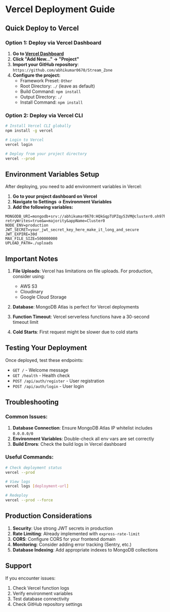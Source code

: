 # Vercel Deployment Guide

## Quick Deploy to Vercel

### Option 1: Deploy via Vercel Dashboard

1. **Go to [Vercel Dashboard](https://vercel.com/dashboard)**
2. **Click "Add New..." → "Project"**
3. **Import your GitHub repository**: `https://github.com/abhikumar0670/Stream_Zone`
4. **Configure the project:**
   - Framework Preset: `Other`
   - Root Directory: `./` (leave as default)
   - Build Command: `npm install`
   - Output Directory: `./`
   - Install Command: `npm install`

### Option 2: Deploy via Vercel CLI

```bash
# Install Vercel CLI globally
npm install -g vercel

# Login to Vercel
vercel login

# Deploy from your project directory
vercel --prod
```

## Environment Variables Setup

After deploying, you need to add environment variables in Vercel:

1. **Go to your project dashboard on Vercel**
2. **Navigate to Settings → Environment Variables**
3. **Add the following variables:**

```env
MONGODB_URI=mongodb+srv://abhikumar0670:HQkGqpTUPZqy53VM@cluster0.oh97h6e.mongodb.net/video_streaming?retryWrites=true&w=majority&appName=Cluster0
NODE_ENV=production
JWT_SECRET=your_jwt_secret_key_here_make_it_long_and_secure
JWT_EXPIRE=30d
MAX_FILE_SIZE=500000000
UPLOAD_PATH=./uploads
```

## Important Notes

1. **File Uploads**: Vercel has limitations on file uploads. For production, consider using:
   - AWS S3
   - Cloudinary
   - Google Cloud Storage

2. **Database**: MongoDB Atlas is perfect for Vercel deployments

3. **Function Timeout**: Vercel serverless functions have a 30-second timeout limit

4. **Cold Starts**: First request might be slower due to cold starts

## Testing Your Deployment

Once deployed, test these endpoints:

- `GET /` - Welcome message
- `GET /health` - Health check
- `POST /api/auth/register` - User registration
- `POST /api/auth/login` - User login

## Troubleshooting

### Common Issues:

1. **Database Connection**: Ensure MongoDB Atlas IP whitelist includes `0.0.0.0/0`
2. **Environment Variables**: Double-check all env vars are set correctly
3. **Build Errors**: Check the build logs in Vercel dashboard

### Useful Commands:

```bash
# Check deployment status
vercel --prod

# View logs
vercel logs [deployment-url]

# Redeploy
vercel --prod --force
```

## Production Considerations

1. **Security**: Use strong JWT secrets in production
2. **Rate Limiting**: Already implemented with `express-rate-limit`
3. **CORS**: Configure CORS for your frontend domain
4. **Monitoring**: Consider adding error tracking (Sentry, etc.)
5. **Database Indexing**: Add appropriate indexes to MongoDB collections

## Support

If you encounter issues:
1. Check Vercel function logs
2. Verify environment variables
3. Test database connectivity
4. Check GitHub repository settings
